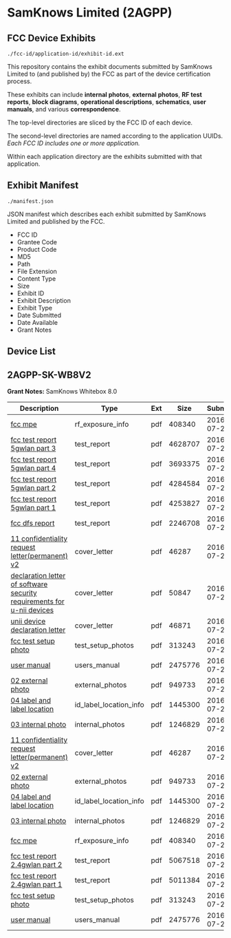 # SamKnows Limited (2AGPP)
## FCC Device Exhibits

```
./fcc-id/application-id/exhibit-id.ext
```

This repository contains the exhibit documents submitted by SamKnows Limited to (and published by) the FCC as part of the device certification process.

These exhibits can include **internal photos**, **external photos**, **RF test reports**, **block diagrams**, **operational descriptions**, **schematics**, **user manuals**, and various **correspondence**.

The top-level directories are sliced by the FCC ID of each device.

The second-level directories are named according to the application UUIDs. *Each FCC ID includes one or more application.*

Within each application directory are the exhibits submitted with that application. 

## Exhibit Manifest

```
./manifest.json
```

JSON manifest which describes each exhibit submitted by SamKnows Limited and published by the FCC.

- FCC ID
- Grantee Code
- Product Code
- MD5
- Path
- File Extension
- Content Type
- Size
- Exhibit ID
- Exhibit Description
- Exhibit Type
- Date Submitted
- Date Available
- Grant Notes

## Device List
## 2AGPP-SK-WB8V2
**Grant Notes:** SamKnows Whitebox 8.0

| Description | Type | Ext | Size | Submitted | Available |
| ----------- | ---- | --- | ---- | --------- | --------- |
| [fcc  mpe](2AGPP-SK-WB8V2/2258ba80ff796c5754d1e91f96e57c2c/3072976.pdf) | rf_exposure_info | pdf | 408340 | 2016-07-22 | 2016-07-22 |
| [ fcc test report 5gwlan part 3](2AGPP-SK-WB8V2/2258ba80ff796c5754d1e91f96e57c2c/3072987.pdf) | test_report | pdf | 4628707 | 2016-07-22 | 2016-07-22 |
| [ fcc test report 5gwlan part 4](2AGPP-SK-WB8V2/2258ba80ff796c5754d1e91f96e57c2c/3072988.pdf) | test_report | pdf | 3693375 | 2016-07-22 | 2016-07-22 |
| [ fcc test report 5gwlan part 2](2AGPP-SK-WB8V2/2258ba80ff796c5754d1e91f96e57c2c/3072990.pdf) | test_report | pdf | 4284584 | 2016-07-22 | 2016-07-22 |
| [ fcc test report 5gwlan part 1](2AGPP-SK-WB8V2/2258ba80ff796c5754d1e91f96e57c2c/3072991.pdf) | test_report | pdf | 4253827 | 2016-07-22 | 2016-07-22 |
| [ fcc dfs report](2AGPP-SK-WB8V2/2258ba80ff796c5754d1e91f96e57c2c/3072994.pdf) | test_report | pdf | 2246708 | 2016-07-22 | 2016-07-22 |
| [11 confidentiality request letter(permanent) v2](2AGPP-SK-WB8V2/2258ba80ff796c5754d1e91f96e57c2c/3072980.pdf) | cover_letter | pdf | 46287 | 2016-07-22 | 2016-07-22 |
| [declaration letter of software security requirements for u-nii devices](2AGPP-SK-WB8V2/2258ba80ff796c5754d1e91f96e57c2c/3072996.pdf) | cover_letter | pdf | 50847 | 2016-07-22 | 2016-07-22 |
| [ unii device declaration letter](2AGPP-SK-WB8V2/2258ba80ff796c5754d1e91f96e57c2c/3072997.pdf) | cover_letter | pdf | 46871 | 2016-07-22 | 2016-07-22 |
| [ fcc test setup photo](2AGPP-SK-WB8V2/2258ba80ff796c5754d1e91f96e57c2c/3072979.pdf) | test_setup_photos | pdf | 313243 | 2016-07-22 | 2016-07-22 |
| [user manual](2AGPP-SK-WB8V2/2258ba80ff796c5754d1e91f96e57c2c/3072974.pdf) | users_manual | pdf | 2475776 | 2016-07-22 | 2016-07-22 |
| [02 external photo](2AGPP-SK-WB8V2/2258ba80ff796c5754d1e91f96e57c2c/3072972.pdf) | external_photos | pdf | 949733 | 2016-07-22 | 2016-07-22 |
| [04 label and label location](2AGPP-SK-WB8V2/2258ba80ff796c5754d1e91f96e57c2c/3072978.pdf) | id_label_location_info | pdf | 1445300 | 2016-07-22 | 2016-07-22 |
| [03 internal photo](2AGPP-SK-WB8V2/2258ba80ff796c5754d1e91f96e57c2c/3072969.pdf) | internal_photos | pdf | 1246829 | 2016-07-22 | 2016-07-22 |
| [11 confidentiality request letter(permanent) v2](2AGPP-SK-WB8V2/5e5c7e4a787379d75197b945b4dc31c6/3072980.pdf) | cover_letter | pdf | 46287 | 2016-07-22 | 2016-07-22 |
| [02 external photo](2AGPP-SK-WB8V2/5e5c7e4a787379d75197b945b4dc31c6/3072972.pdf) | external_photos | pdf | 949733 | 2016-07-22 | 2016-07-22 |
| [04 label and label location](2AGPP-SK-WB8V2/5e5c7e4a787379d75197b945b4dc31c6/3072978.pdf) | id_label_location_info | pdf | 1445300 | 2016-07-22 | 2016-07-22 |
| [03 internal photo](2AGPP-SK-WB8V2/5e5c7e4a787379d75197b945b4dc31c6/3072969.pdf) | internal_photos | pdf | 1246829 | 2016-07-22 | 2016-07-22 |
| [fcc  mpe](2AGPP-SK-WB8V2/5e5c7e4a787379d75197b945b4dc31c6/3072976.pdf) | rf_exposure_info | pdf | 408340 | 2016-07-22 | 2016-07-22 |
| [fcc test report 2.4gwlan part 2](2AGPP-SK-WB8V2/5e5c7e4a787379d75197b945b4dc31c6/3072975.pdf) | test_report | pdf | 5067518 | 2016-07-22 | 2016-07-22 |
| [ fcc test report 2.4gwlan part 1](2AGPP-SK-WB8V2/5e5c7e4a787379d75197b945b4dc31c6/3072977.pdf) | test_report | pdf | 5011384 | 2016-07-22 | 2016-07-22 |
| [ fcc test setup photo](2AGPP-SK-WB8V2/5e5c7e4a787379d75197b945b4dc31c6/3072979.pdf) | test_setup_photos | pdf | 313243 | 2016-07-22 | 2016-07-22 |
| [user manual](2AGPP-SK-WB8V2/5e5c7e4a787379d75197b945b4dc31c6/3072974.pdf) | users_manual | pdf | 2475776 | 2016-07-22 | 2016-07-22 |
